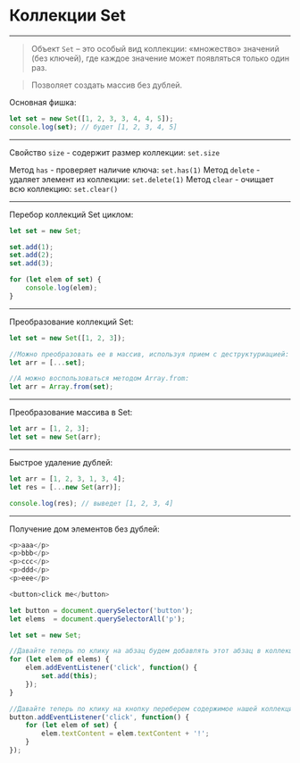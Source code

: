 # Коллекции Set
---

>Объект `Set` – это особый вид коллекции: «множество» значений (без ключей), где каждое значение может появляться только один раз.

>Позволяет создать массив без дублей.

Основная фишка:
```js
let set = new Set([1, 2, 3, 3, 4, 4, 5]);
console.log(set); // будет [1, 2, 3, 4, 5]
```

----

Свойство `size` - содержит размер коллекции: `set.size`

Метод `has` - проверяет наличие ключа: `set.has(1)`
Метод `delete` - удаляет элемент из коллекции: `set.delete(1)`
Метод `clear` - очищает всю коллекцию: `set.clear()`

---

Перебор коллекций Set циклом:
```js
let set = new Set;

set.add(1);
set.add(2);
set.add(3);

for (let elem of set) {
	console.log(elem);
}
```

---

Преобразование коллекций Set:
```js
let set = new Set([1, 2, 3]);

//Можно преобразовать ее в массив, используя прием с деструктуриацией:
let arr = [...set];

//А можно воспользоваться методом Array.from:
let arr = Array.from(set);
```

---

Преобразование массива в Set: 
```js
let arr = [1, 2, 3];
let set = new Set(arr);
```

---

Быстрое удаление дублей:
```js
let arr = [1, 2, 3, 1, 3, 4];
let res = [...new Set(arr)];

console.log(res); // выведет [1, 2, 3, 4]
```

----

Получение дом элементов без дублей:
```js
<p>aaa</p>
<p>bbb</p>
<p>ccc</p>
<p>ddd</p>
<p>eee</p>

<button>click me</button>

let button = document.querySelector('button');
let elems  = document.querySelectorAll('p');

let set = new Set;

//Давайте теперь по клику на абзац будем добавлять этот абзац в коллекцию:
for (let elem of elems) {
	elem.addEventListener('click', function() {
		set.add(this);
	});
}

//Давайте теперь по клику на кнопку переберем содержимое нашей коллекции и каждому абзацу в конец добавим восклицательный знак:
button.addEventListener('click', function() {
	for (let elem of set) {
		elem.textContent = elem.textContent + '!';
	}
});
```
